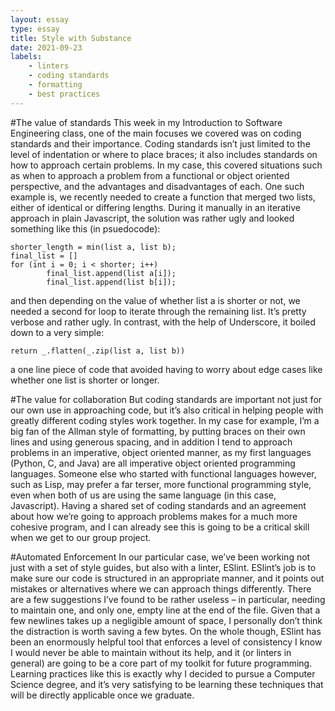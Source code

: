 ```yaml
---
layout: essay
type: essay
title: Style with Substance
date: 2021-09-23
labels:
    - linters
    - coding standards
    - formatting
    - best practices
---
```

#The value of standards
This week in my Introduction to Software Engineering class, one of
the main focuses we covered was on coding standards and their
importance. Coding standards isn’t just limited to the level of
indentation or where to place braces; it also includes standards on
how to approach certain problems. In my case, this covered situations
such as when to approach a problem from a functional or object
oriented perspective, and the advantages and disadvantages of each.
One such example is, we recently needed to create a function that
merged two lists, either of identical or differing lengths. During it
manually in an iterative approach in plain Javascript, the solution
was rather ugly and looked something like this (in psuedocode):
```
shorter_length = min(list a, list b);
final_list = []
for (int i = 0; i < shorter; i++)
        final_list.append(list a[i]);
        final_list.append(list b[i]);
```
and then depending on the value of whether list a is shorter or not,
we needed a second for loop to iterate through the remaining list.
It’s pretty verbose and rather ugly. In contrast, with the help of
Underscore, it boiled down to a very simple:
```
return _.flatten(_.zip(list a, list b))
```
a one line piece of code that avoided having to worry about edge cases
like whether one list is shorter or longer.

#The value for collaboration
But coding standards are important not just for our own use in
approaching code, but it’s also critical in helping people with
greatly different coding styles work together. In my case for example,
I’m a big fan of the Allman style of formatting, by putting braces on
their own lines and using generous spacing, and in addition I tend to
approach problems in an imperative, object oriented manner, as my
first languages (Python, C, and Java) are all imperative object
oriented programming languages. Someone else who started with
functional languages however, such as Lisp, may prefer a far terser,
more functional programming style, even when both of us are using the
same language (in this case, Javascript). Having a shared set of
coding standards and an agreement about how we’re going to approach
problems makes for a much more cohesive program, and I can already see
this is going to be a critical skill when we get to our group project.

#Automated Enforcement
In our particular case, we’ve been working not just with a set of
style guides, but also with a linter, ESlint. ESlint’s job is to make
sure our code is structured in an appropriate manner, and it points
out mistakes or alternatives where we can approach things differently.
There are a few suggestions I’ve found to be rather useless – in
particular, needing to maintain one, and only one, empty line at the
end of the file. Given that a few newlines takes up a negligible
amount of space, I personally don’t think the distraction is worth
saving a few bytes. On the whole though, ESlint has been an enormously
helpful tool that enforces a level of consistency I know I would never
be able to maintain without its help, and it (or linters in general)
are going to be a core part of my toolkit for future programming.
Learning practices like this is exactly why I decided to pursue a
Computer Science degree, and it’s very satisfying to be learning these
techniques that will be directly applicable once we graduate.
